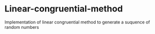 # Linear-congruential-method
Implementation of linear congruential method to generate a suquence of random numbers  

